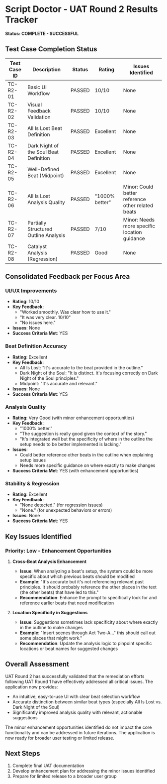 # Script Doctor - UAT Round 2 Results Tracker
**Status: COMPLETE - SUCCESSFUL**

## Test Case Completion Status

| Test Case ID | Description | Status | Rating | Issues Identified |
|--------------|-------------|--------|--------|-------------------|
| TC-R2-01 | Basic UI Workflow | PASSED | 10/10 | None |
| TC-R2-02 | Visual Feedback Validation | PASSED | 10/10 | None |
| TC-R2-03 | All Is Lost Beat Definition | PASSED | Excellent | None |
| TC-R2-04 | Dark Night of the Soul Beat Definition | PASSED | Excellent | None |
| TC-R2-05 | Well-Defined Beat (Midpoint) | PASSED | Excellent | None |
| TC-R2-06 | All Is Lost Analysis Quality | PASSED | "1000% better" | Minor: Could better reference other related beats |
| TC-R2-07 | Partially Structured Outline Analysis | PASSED | 7/10 | Minor: Needs more specific location guidance |
| TC-R2-08 | Catalyst Analysis (Regression) | PASSED | Good | None |

## Consolidated Feedback per Focus Area

### UI/UX Improvements
- **Rating**: 10/10
- **Key Feedback**: 
  - "Worked smoothly. Was clear how to use it."
  - "It was very clear. 10/10"
  - "No issues here."
- **Issues**: None
- **Success Criteria Met**: YES

### Beat Definition Accuracy
- **Rating**: Excellent
- **Key Feedback**:
  - All Is Lost: "It's accurate to the beat provided in the outline."
  - Dark Night of the Soul: "It is distinct. It's focusing correctly on Dark Night of the Soul principles."
  - Midpoint: "It's accurate and relevant."
- **Issues**: None
- **Success Criteria Met**: YES

### Analysis Quality
- **Rating**: Very Good (with minor enhancement opportunities)
- **Key Feedback**:
  - "1000% better."
  - "The suggestion is really good given the context of the story."
  - "It's integrated well but the specificity of where in the outline the setup needs to be better implemented is lacking."
- **Issues**: 
  - Could better reference other beats in the outline when explaining setup issues
  - Needs more specific guidance on where exactly to make changes
- **Success Criteria Met**: YES (with enhancement opportunities)

### Stability & Regression
- **Rating**: Excellent
- **Key Feedback**:
  - "None detected." (for regression issues)
  - "None." (for unexpected behaviors or errors)
- **Issues**: None
- **Success Criteria Met**: YES

## Key Issues Identified

### Priority: Low - Enhancement Opportunities

1. **Cross-Beat Analysis Enhancement**
   - **Issue**: When analyzing a beat's setup, the system could be more specific about which previous beats should be modified
   - **Example**: "It's accurate but it's not referencing relevant past principles. It should probably reference the other places in the text (the other beats) that have led to this."
   - **Recommendation**: Enhance the prompt to specifically look for and reference earlier beats that need modification

2. **Location Specificity in Suggestions**
   - **Issue**: Suggestions sometimes lack specificity about where exactly in the outline to make changes
   - **Example**: "Insert scenes through Act Two-A…" this should call out some places that might work."
   - **Recommendation**: Update the analysis logic to pinpoint specific locations or beat names for suggested changes

## Overall Assessment

UAT Round 2 has successfully validated that the remediation efforts following UAT Round 1 have effectively addressed all critical issues. The application now provides:
- An intuitive, easy-to-use UI with clear beat selection workflow
- Accurate distinction between similar beat types (especially All Is Lost vs. Dark Night of the Soul)
- Significantly improved analysis quality with relevant, actionable suggestions

The minor enhancement opportunities identified do not impact the core functionality and can be addressed in future iterations. The application is now ready for broader user testing or limited release.

## Next Steps
1. Complete final UAT documentation
2. Develop enhancement plan for addressing the minor issues identified
3. Prepare for limited release to a broader user group 
